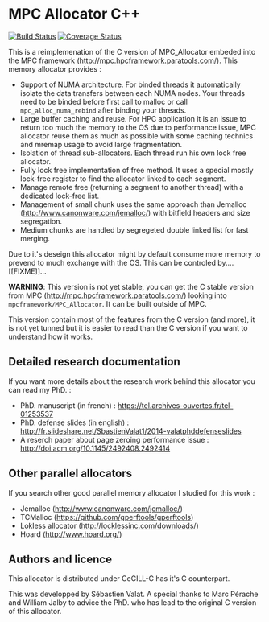# MPC Allocator C++

[![Build Status](ttps://travis-ci.org/svalat/mpc_allocator_cpp.svg?branch=master)](https://travis-ci.org/svalat/mpc_allocator_cpp?branch=master)
[![Coverage Status](https://coveralls.io/repos/github/svalat/mpc_allocator_cpp/badge.svg?branch=master)](https://coveralls.io/github/svalat/mpc_allocator_cpp?branch=master)

This is a reimplemenation of the C version of MPC\_Allocator embeded into the MPC framework (http://mpc.hpcframework.paratools.com/).
This memory allocator provides :

 * Support of NUMA architecture. For binded threads it automatically isolate the data transfers between each NUMA nodes. Your threads need to be binded
 before first call to malloc or call `mpc_alloc_numa_rebind` after binding your threads.
 * Large buffer caching and reuse. For HPC application it is an issue to return too much the memory to the OS due to performance issue,
 MPC allocator reuse them as much as possible with some caching technics and mremap usage to avoid large fragmentation.
 * Isolation of thread sub-allocators. Each thread run his own lock free allocator.
 * Fully lock free implementation of free method. It uses a special mostly lock-free register to find the allocator linked to each segment.
 * Manage remote free (returning a segment to another thread) with a dedicated lock-free list.
 * Management of small chunk uses the same approach than Jemalloc (http://www.canonware.com/jemalloc/) with bitfield headers and size segregation.
 * Medium chunks are handled by segregeted double linked list for fast merging.
 
Due to it's deseign this allocator might by default consume more memory to prevend to much exchange with the OS. This can be controled by.... [[FIXME]]...

**WARNING**: This version is not yet stable, you can get the C stable version from MPC (http://mpc.hpcframework.paratools.com/) 
looking into `mpcframework/MPC_Allocator`. It can be built outside of MPC.

This version contain most of the features from the C version (and more), it is not yet tunned but it 
is easier to read than the C version if you want to understand how it works.

## Detailed research documentation

If you want more details about the research work behind this allocator you can read my PhD. :

 * PhD. manuscript (in french) : https://tel.archives-ouvertes.fr/tel-01253537
 * PhD. defense slides (in english) : http://fr.slideshare.net/SbastienValat1/2014-valatphddefenseslides
 * A reserch paper about page zeroing performance issue : http://doi.acm.org/10.1145/2492408.2492414

## Other parallel allocators

If you search other good parallel memory allocator I studied for this work :

 * Jemalloc (http://www.canonware.com/jemalloc/)
 * TCMalloc (https://github.com/gperftools/gperftools)
 * Lokless allocator (http://locklessinc.com/downloads/)
 * Hoard (http://www.hoard.org/)

## Authors and licence

This allocator is distributed under CeCILL-C has it's C counterpart.

This was developped by Sébastien Valat. A special thanks to Marc Pérache and William Jalby to
advice the PhD. who has lead to the original C version of this allocator.
